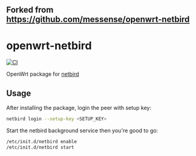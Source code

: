 Forked from https://github.com/messense/openwrt-netbird
---

# openwrt-netbird

[![CI](https://github.com/ericgraf/openwrt-netbird/actions/workflows/CI.yml/badge.svg)](https://github.com/ericgraf/openwrt-netbird/actions/workflows/CI.yml)

OpenWrt package for [netbird](https://github.com/netbirdio/netbird)

## Usage

After installing the package, login the peer with setup key:

```bash
netbird login --setup-key <SETUP_KEY>
```

Start the netbird background service then you're good to go:

```bash
/etc/init.d/netbird enable
/etc/init.d/netbird start
```
